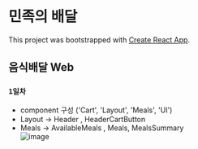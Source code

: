 # 민족의 배달

This project was bootstrapped with [Create React App](https://github.com/facebook/create-react-app).

## 음식배달 Web

### `1일차`

- component 구성 ('Cart', 'Layout', 'Meals', 'UI') <br>
- Layout -> Header , HeaderCartButton <br>
- Meals -> AvailableMeals , Meals, MealsSummary <br>
![image](https://user-images.githubusercontent.com/77665102/152399534-1706ac1c-a2cb-4fa2-ad18-f1bd9c24d04d.png) <br>

